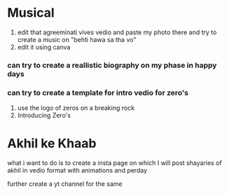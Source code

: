 # Musical
1. edit that agreeminati vives vedio and paste my photo there and try to create a music on "behti hawa sa tha vo"
2. edit it using canva

### can try to create a reallistic biography on my phase in happy days

### can try to create a template for intro vedio for zero's
1. use the logo of zeros on a breaking rock
2. Introducing Zero's 

# Akhil ke Khaab
what i want to do is to create a insta page on which I will post shayaries of akhil in vedio format with animations and perday

further create a yt channel for the same

